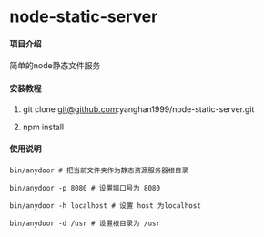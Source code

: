 # node-static-server

#### 项目介绍
简单的node静态文件服务

#### 安装教程

1. git clone git@github.com:yanghan1999/node-static-server.git

2. npm install

#### 使用说明

```
bin/anydoor # 把当前文件夹作为静态资源服务器根目录

bin/anydoor -p 8080 # 设置端口号为 8080

bin/anydoor -h localhost # 设置 host 为localhost

bin/anydoor -d /usr # 设置根目录为 /usr

```
